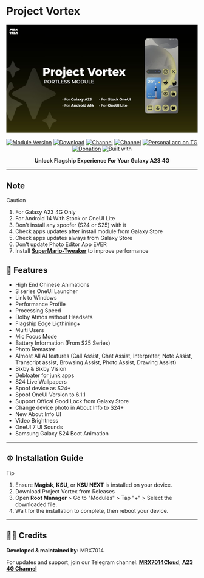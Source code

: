 # Project Vortex

<div align="center">
  <img src="assets/ProjectVortex.jpg" alt="" />
  <br />

[![Module Version](https://img.shields.io/badge/Module_Version-v1.1.0-44cc11?style=for-the-badge)](https://github.com/mrx7014/ProjectVortex/releases/tag/v1.1.0)
[![Download](https://img.shields.io/github/downloads/mrx7014/ProjectVortex/total?style=for-the-badge&cacheSeconds=2)](https://github.com/mrx7014/ProjectVortex/releases)
[![Channel](https://img.shields.io/badge/Follow_Channel-MRX7014Cloud-252850?style=for-the-badge&color=blue&logo=telegram)](https://t.me/mrx7014cloud)
[![Channel](https://img.shields.io/badge/Follow_Channel-A23Updates-252850?style=for-the-badge&color=blue&logo=telegram)](https://t.me/A235channel)
[![Personal acc on TG](https://img.shields.io/badge/Contact_Developer_via-Telegram-252850?style=for-the-badge&color=blue&logo=telegram)](https://t.me/mrx7014)
[![Donation](https://img.shields.io/badge/Support%20Development-black?style=for-the-badge&logo=buymeacoffee&logoColor=black&logoSize=auto&color=%23FFDD00&cacheSeconds=2&link=https%3A%2F%2Fbuymeacoffee.com%2Fzg089&link=https%3A%2F%2Fbuymeacoffee.com%2Fzg089)](https://buymeacoffee.com/mrx7014)
![Built with](https://img.shields.io/badge/Made_with-Love-red?style=for-the-badge)
  
**Unlock Flagship Experience For Your Galaxy A23 4G**
  
</div>

---


## Note
> [!CAUTION] 
> 1. For Galaxy A23 4G Only
> 2. For Android 14 With Stock or OneUI Lite
> 3. Don't install any spoofer (S24 or S25) with it
> 4. Check apps updates after install module from Galaxy Store
> 5. Check apps updates always from Galaxy Store
> 6. Don't update Photo Editor App EVER
> 7. Install **[SuperMario-Tweaker](https://github.com/mrx7014/SuperMario-Tweaker)** to improve performance


## 🚀 Features

- High End Chinese Animations
- S series OneUI Launcher
- Link to Windows
- Performance Profile
- Processing Speed
- Dolby Atmos without Headsets
- Flagship Edge Ligthining+
- Multi Users
- Mic Focus Mode
- Battery Information (From S25 Series)
- Photo Remaster
- Almost All AI features (Call Assist,  Chat Assist,  Interpreter,  Note Assist,  Transcript assist, Browsing Assist, Photo Assist, Drawing Assist)
- Bixby & Bixby Vision
- Debloater for junk apps
- S24 Live Wallpapers
- Spoof device as S24+
- Spoof OneUI Version to 6.1.1
- Support Offical Good Lock from Galaxy Store
- Change device photo in About Info to S24+
- New About Info UI
- Video Brightness
- OneUI 7 UI Sounds
- Samsung Galaxy S24 Boot Animation

---

## ⚙️ Installation Guide  
> [!TIP]
> 1. Ensure **Magisk**, **KSU**, or **KSU NEXT** is installed on your device.  
> 2. Download Project Vortex from Releases
> 3. Open **Root Manager** > Go to "Modules" > Tap "+" > Select the downloaded file.  
> 4. Wait for the installation to complete, then reboot your device.  

---
## 🧑‍💻 Credits

**Developed & maintained by:** MRX7014

For updates and support, join our Telegram channel: **[MRX7014Cloud](https://t.me/MRX7014Cloud)**, **[A23 4G Channel](https://t.me/A235channel)**
